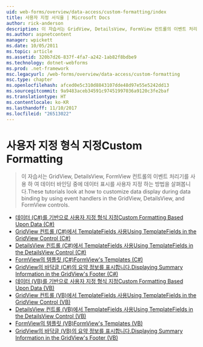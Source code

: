 ```yaml
---
uid: web-forms/overview/data-access/custom-formatting/index
title: 사용자 지정 서식을 | Microsoft Docs
author: rick-anderson
description: 이 자습서는 GridView, DetailsView, FormView 컨트롤의 이벤트 처리기를 사용 하 여 데이터 바인딩 중에 데이터 표시를 사용자 지정 하는 방법을 살펴봅니다.
ms.author: aspnetcontent
manager: wpickett
ms.date: 10/05/2011
ms.topic: article
ms.assetid: 320b7d26-837f-4fa7-a242-1ab82f8bdbe9
ms.technology: dotnet-webforms
ms.prod: .net-framework
msc.legacyurl: /web-forms/overview/data-access/custom-formatting
msc.type: chapter
ms.openlocfilehash: afced0e5c310d8843107dde48d97e55e5242dd13
ms.sourcegitcommit: 9a9483aceb34591c97451997036a9120c3fe2baf
ms.translationtype: HT
ms.contentlocale: ko-KR
ms.lasthandoff: 11/10/2017
ms.locfileid: "26513022"
---
```

<a name="custom-formatting"></a><span data-ttu-id="0c3e4-103">사용자 지정 형식 지정</span><span class="sxs-lookup"><span data-stu-id="0c3e4-103">Custom Formatting</span></span>
====================
> <span data-ttu-id="0c3e4-104">이 자습서는 GridView, DetailsView, FormView 컨트롤의 이벤트 처리기를 사용 하 여 데이터 바인딩 중에 데이터 표시를 사용자 지정 하는 방법을 살펴봅니다.</span><span class="sxs-lookup"><span data-stu-id="0c3e4-104">These tutorials look at how to customize data display during data binding by using event handlers in the GridView, DetailsView, and FormView controls.</span></span>


- [<span data-ttu-id="0c3e4-105">데이터 (C#)를 기반으로 사용자 지정 형식 지정</span><span class="sxs-lookup"><span data-stu-id="0c3e4-105">Custom Formatting Based Upon Data (C#)</span></span>](custom-formatting-based-upon-data-cs.md)
- [<span data-ttu-id="0c3e4-106">GridView 컨트롤 (C#)에서 TemplateFields 사용</span><span class="sxs-lookup"><span data-stu-id="0c3e4-106">Using TemplateFields in the GridView Control (C#)</span></span>](using-templatefields-in-the-gridview-control-cs.md)
- [<span data-ttu-id="0c3e4-107">DetailsView 컨트롤 (C#)에서 TemplateFields 사용</span><span class="sxs-lookup"><span data-stu-id="0c3e4-107">Using TemplateFields in the DetailsView Control (C#)</span></span>](using-templatefields-in-the-detailsview-control-cs.md)
- [<span data-ttu-id="0c3e4-108">FormView의 템플릿 (C#)</span><span class="sxs-lookup"><span data-stu-id="0c3e4-108">FormView's Templates (C#)</span></span>](using-the-formview-s-templates-cs.md)
- [<span data-ttu-id="0c3e4-109">GridView의 바닥글 (C#)의 요약 정보를 표시합니다.</span><span class="sxs-lookup"><span data-stu-id="0c3e4-109">Displaying Summary Information in the GridView's Footer (C#)</span></span>](displaying-summary-information-in-the-gridview-s-footer-cs.md)
- [<span data-ttu-id="0c3e4-110">데이터 (VB)를 기반으로 사용자 지정 형식 지정</span><span class="sxs-lookup"><span data-stu-id="0c3e4-110">Custom Formatting Based Upon Data (VB)</span></span>](custom-formatting-based-upon-data-vb.md)
- [<span data-ttu-id="0c3e4-111">GridView 컨트롤 (VB)에서 TemplateFields 사용</span><span class="sxs-lookup"><span data-stu-id="0c3e4-111">Using TemplateFields in the GridView Control (VB)</span></span>](using-templatefields-in-the-gridview-control-vb.md)
- [<span data-ttu-id="0c3e4-112">DetailsView 컨트롤 (VB)에서 TemplateFields 사용</span><span class="sxs-lookup"><span data-stu-id="0c3e4-112">Using TemplateFields in the DetailsView Control (VB)</span></span>](using-templatefields-in-the-detailsview-control-vb.md)
- [<span data-ttu-id="0c3e4-113">FormView의 템플릿 (VB)</span><span class="sxs-lookup"><span data-stu-id="0c3e4-113">FormView's Templates (VB)</span></span>](using-the-formview-s-templates-vb.md)
- [<span data-ttu-id="0c3e4-114">GridView의 바닥글 (VB)의 요약 정보를 표시합니다.</span><span class="sxs-lookup"><span data-stu-id="0c3e4-114">Displaying Summary Information in the GridView's Footer (VB)</span></span>](displaying-summary-information-in-the-gridview-s-footer-vb.md)
